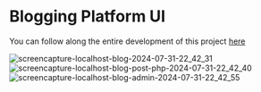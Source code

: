 # Blogging Platform UI

You can follow along the entire development of this project <a href="https://www.youtube.com/watch?v=I010T-UvmRM" target="_blank">here</a>

![screencapture-localhost-blog-2024-07-31-22_42_31](https://github.com/user-attachments/assets/13ab0cc7-2064-4936-a2f9-d59cac8ef193)
![screencapture-localhost-blog-post-php-2024-07-31-22_42_40](https://github.com/user-attachments/assets/b8256e3d-318a-48a4-a5e2-e90498eef02e)
![screencapture-localhost-blog-admin-2024-07-31-22_42_55](https://github.com/user-attachments/assets/45efc86c-da05-49c0-a05b-d6ce583ac996)
